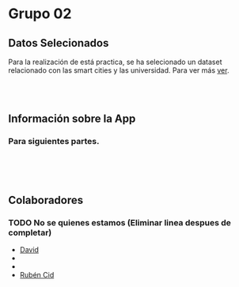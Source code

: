 
# Grupo 02
## Datos Selecionados
Para la realización de está practica, se ha selecionado un dataset relacionado con las 
smart cities y las universidad. Para ver más [ver](https://htmlpreview.github.io/?https://github.com/RubenCid35/Curso2021-2022-DataScience/master/HandsOn/Group02/requirementes/datasetRequirements.html).

<br><br>

## Información sobre la App
### Para siguientes partes.
<br><br><br>

## Colaboradores
### TODO No se quienes estamos (Eliminar linea despues de completar)

- [David](https://github.com/davidlm28)
- []()
- []()
- [Rubén Cid](https://github.com/RubenCid35)


